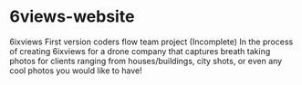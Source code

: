 # 6views-website
6ixviews First version coders flow team project (Incomplete) In the process of creating 6ixviews for a drone company that captures breath taking photos for clients ranging from houses/buildings, city shots, or even any cool photos you would like to have!
